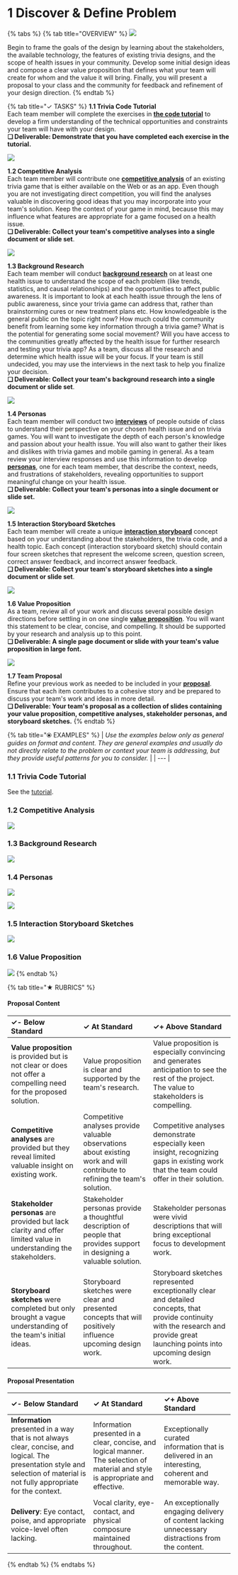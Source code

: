 # 1 Discover & Define Problem

{% tabs %}
{% tab title="OVERVIEW" %}
![](../.gitbook/assets/trivia-phase-1-drawing-alpha-reduced.png)

Begin to frame the goals of the design by learning about the stakeholders, the available technology, the features of existing trivia designs, and the scope of health issues in your community. Develop some initial design ideas and compose a clear value proposition that defines what your team will create for whom and the value it will bring. Finally, you will present a proposal to your class and the community for feedback and refinement of your design direction.
{% endtab %}

{% tab title="✓  TASKS" %}
**1.1 Trivia Code Tutorial**  
Each team member will complete the exercises in [**the code tutorial**](https://docs.idew.org/code-trivia/tutorial/overview-of-code-template) to develop a firm understanding of the technical opportunities and constraints your team will have with your design.  
**❏ Deliverable: Demonstrate that you have completed each exercise in the tutorial.**

![](../.gitbook/assets/hr.png)

**1.2 Competitive Analysis**  
Each team member will contribute one [**competitive analysis**](https://docs.idew.org/principles-and-practices/practices/competitive-analysis) of an existing trivia game that is either available on the Web or as an app. Even though you are not investigating direct competition, you will find the analyses valuable in discovering good ideas that you may incorporate into your team's solution. Keep the context of your game in mind, because this may influence what features are appropriate for a game focused on a health issue.  
**❏ Deliverable: Collect your team's competitive analyses into a single document or slide set**.

![](../.gitbook/assets/hr.png)

**1.3 Background Research**  
Each team member will conduct [**background research**](https://docs.idew.org/principles-and-practices/practices/background-research) on at least one health issue to understand the scope of each problem \(like trends, statistics, and causal relationships\) and the opportunities to affect public awareness. It is important to look at each health issue through the lens of public awareness, since your trivia game can address that, rather than brainstorming cures or new treatment plans etc.  How knowledgeable is the general public on the topic right now? How much could the community benefit from learning some key information through a trivia game? What is the potential for generating some social movement? Will you have access to the communities greatly affected by the health issue for further research and testing your trivia app? As a team, discuss all the research and determine which health issue will be your focus. If your team is still undecided, you may use the interviews in the next task to help you finalize your decision.  
**❏ Deliverable: Collect your team's background research into a single document or slide set**.

![](../.gitbook/assets/hr.png)

**1.4 Personas**  
Each team member will conduct two [**interviews**](https://docs.idew.org/principles-and-practices/practices/interviews) of people outside of class to understand their perspective on your chosen health issue and on trivia games. You will want to investigate the depth of each person's knowledge and passion about your health issue. You will also want to gather their likes and dislikes with trivia games and mobile gaming in general. As a team review your interview responses and use this information to develop [**personas**](https://docs.idew.org/principles-and-practices/practices/personas), one for each team member, that describe the context, needs, and frustrations of stakeholders, revealing opportunities to support meaningful change on your health issue.  
**❏ Deliverable: Collect your team's personas into a single document or slide set.**

![](../.gitbook/assets/hr.png)

**1.5 Interaction Storyboard Sketches**  
Each team member will create a unique [**interaction storyboard**](https://docs.idew.org/principles-and-practices/practices/interaction-storyboards) concept based on your understanding about the stakeholders, the trivia code, and a health topic. Each concept \(interaction storyboard sketch\) should contain four screen sketches that represent the welcome screen, question screen, correct answer feedback, and incorrect answer feedback.  
**❏ Deliverable: Collect your team's storyboard sketches into a single document or slide set**.

![](../.gitbook/assets/hr.png)

**1.6 Value Proposition**  
As a team, review all of your work and discuss several possible design directions before settling in on one single [**value proposition**](https://docs.idew.org/principles-and-practices/practices/design-practices/value-proposition). You will want this statement to be clear, concise, and compelling. It should be supported by your research and analysis up to this point.  
**❏ Deliverable: A single page document or slide with your team's value proposition in large font.**

![](../.gitbook/assets/hr.png)

**1.7 Team Proposal**  
Refine your previous work as needed to be included in your [**proposal**](https://docs.idew.org/principles-and-practices/practices/concept-proposals). Ensure that each item contributes to a cohesive story and be prepared to discuss your team's work and ideas in more detail.  
**❏ Deliverable: Your team's proposal as a collection of slides containing your value proposition, competitive analyses, stakeholder personas, and storyboard sketches.**
{% endtab %}

{% tab title="⦿ EXAMPLES" %}
| _Use the examples below only as general guides on format and content. They are general examples and usually do not directly relate to the problem or context your team is addressing, but they provide useful patterns for you to consider._ |
| --- |


### 1.1 Trivia Code Tutorial

   See the [tutorial](https://docs.idew.org/code-trivia/tutorial/overview-of-code-template).

### **1.2 Competitive Analysis**

![](../.gitbook/assets/competitiveanalysisexample.png)

### 1.3 Background Research

![](../.gitbook/assets/backgroundresearchnotes.png)

### 1.4 Personas

![](../.gitbook/assets/interviewscriptexample.png)

![](../.gitbook/assets/personaexample.png)

### 1.5 Interaction Storyboard Sketches

![](../.gitbook/assets/interface-storyboard-example%20%281%29.jpg)

### 1.6 Value Proposition

![](../.gitbook/assets/valuepropositionexample.png)
{% endtab %}

{% tab title="★  RUBRICS" %}
#### Proposal Content

| ✓-  Below Standard | ✓  At Standard | ✓+  Above Standard |
| :--- | :--- | :--- |
| **Value proposition** is provided but is not clear or does not offer a compelling need for the proposed solution. | Value proposition is clear and supported by the team's research. | Value proposition is especially convincing and generates anticipation to see the rest of the project. The value to stakeholders is compelling. |
| **Competitive analyses** are provided but they reveal limited valuable insight on existing work. | Competitive analyses provide valuable observations about existing work and will contribute to refining the team's solution.  | Competitive analyses demonstrate especially keen insight, recognizing gaps in existing work that the team could offer in their solution. |
| **Stakeholder personas** are provided but lack clarity and offer limited value in understanding the stakeholders. | Stakeholder personas provide a thoughtful description of people that provides support in designing a valuable solution. | Stakeholder personas were vivid descriptions that will bring exceptional focus to development work.  |
| **Storyboard sketches** were completed but only brought a vague understanding of the team's initial ideas. | Storyboard sketches were clear and presented concepts that will positively influence upcoming design work. | Storyboard sketches represented exceptionally clear and detailed concepts, that provide continuity with the research and provide great launching points into upcoming design work. |

#### Proposal Presentation

| ✓-  Below Standard | ✓  At Standard | ✓+  Above Standard |
| :--- | :--- | :--- |
| **Information** presented in a way that is not always clear, concise, and logical. The presentation style and selection of material  is not fully appropriate for the context. | Information presented in a clear, concise, and logical manner. The selection of material and style is appropriate and effective. | Exceptionally curated information that is delivered in an interesting, coherent and memorable way. |
| **Delivery**: Eye contact, poise, and appropriate voice-level often lacking. | Vocal clarity, eye-contact, and physical composure maintained throughout. | An exceptionally engaging delivery of content lacking unnecessary distractions from the content. |
{% endtab %}
{% endtabs %}



